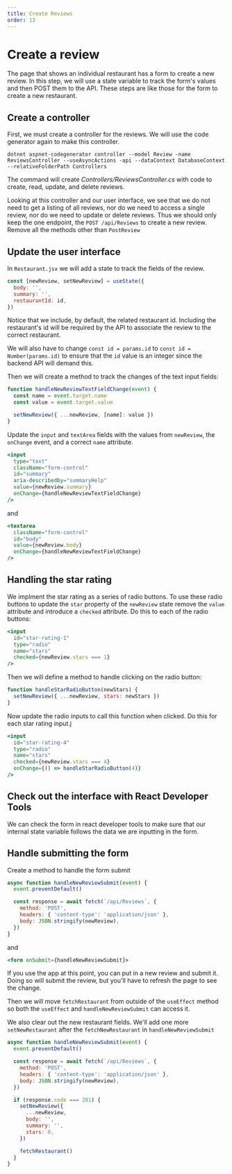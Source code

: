 ```yaml
---
title: Create Reviews
order: 13
---
```


# Create a review

The page that shows an individual restaurant has a form to create a new review.
In this step, we will use a state variable to track the form's values and then
POST them to the API. These steps are like those for the form to create a new
restaurant.

## Create a controller

First, we must create a controller for the reviews. We will use the code
generator again to make this controller.

```shell
dotnet aspnet-codegenerator controller --model Review -name ReviewsController --useAsyncActions -api --dataContext DatabaseContext --relativeFolderPath Controllers
```

The command will create _Controllers/ReviewsController.cs_ with code to create,
read, update, and delete reviews.

Looking at this controller and our user interface, we see that we do not need to
get a listing of all reviews, nor do we need to access a single review, nor do
we need to update or delete reviews. Thus we should only keep the one endpoint,
the `POST /api/Reviews` to create a new review. Remove all the methods other
than `PostReview`

## Update the user interface

In `Restaurant.jsx` we will add a state to track the fields of the review.

```javascript
const [newReview, setNewReview] = useState({
  body: '',
  summary: '',
  restaurantId: id,
})
```

Notice that we include, by default, the related restaurant id. Including the
restaurant's id will be required by the API to associate the review to the
correct restaurant.

We will also have to change `const id = params.id` to
`const id = Number(params.id)` to ensure that the `id` value is an integer since
the backend API will demand this.

Then we will create a method to track the changes of the text input fields:

```javascript
function handleNewReviewTextFieldChange(event) {
  const name = event.target.name
  const value = event.target.value

  setNewReview({ ...newReview, [name]: value })
}
```

Update the `input` and `textArea` fields with the values from `newReview`, the
`onChange` event, and a correct `name` attribute.

```jsx
<input
  type="text"
  className="form-control"
  id="summary"
  aria-describedby="summaryHelp"
  value={newReview.summary}
  onChange={handleNewReviewTextFieldChange}
/>
```

and

```jsx
<textarea
  className="form-control"
  id="body"
  value={newReview.body}
  onChange={handleNewReviewTextFieldChange}
/>
```

## Handling the star rating

We implment the star rating as a series of radio buttons. To use these radio
buttons to update the `star` property of the `newReview` state remove the
`value` attribute and introduce a `checked` attribute. Do this to each of the
radio buttons:

```jsx
<input
  id="star-rating-1"
  type="radio"
  name="stars"
  checked={newReview.stars === 1}
/>
```

Then we will define a method to handle clicking on the radio button:

```javascript
function handleStarRadioButton(newStars) {
  setNewReview({ ...newReview, stars: newStars })
}
```

Now update the radio inputs to call this function when clicked. Do this for each
star rating input.j

```jsx
<input
  id="star-rating-4"
  type="radio"
  name="stars"
  checked={newReview.stars === 4}
  onChange={() => handleStarRadioButton(4)}
/>
```

## Check out the interface with React Developer Tools

We can check the form in react developer tools to make sure that our internal
state variable follows the data we are inputting in the form.

## Handle submitting the form

Create a method to handle the form submit

```javascript
async function handleNewReviewSubmit(event) {
  event.preventDefault()

  const response = await fetch(`/api/Reviews`, {
    method: 'POST',
    headers: { 'content-type': 'application/json' },
    body: JSON.stringify(newReview),
  })
}
```

and

```jsx
<form onSubmit={handleNewReviewSubmit}>
```

If you use the app at this point, you can put in a new review and submit it.
Doing so will submit the review, but you'll have to refresh the page to see the
change.

Then we will move `fetchRestaurant` from outside of the `useEffect` method so
both the `useEffect` and `handleNewReviewSubmit` can access it.

We also clear out the new restaurant fields. We'll add one more
`setNewRestaurant` after the `fetchNewRestaurant` in `handleNewReviewSubmit`

```javascript
async function handleNewReviewSubmit(event) {
  event.preventDefault()

  const response = await fetch(`/api/Reviews`, {
    method: 'POST',
    headers: { 'content-type': 'application/json' },
    body: JSON.stringify(newReview),
  })

  if (response.code === 201) {
    setNewReview({
      ...newReview,
      body: '',
      summary: '',
      stars: 0,
    })

    fetchRestaurant()
  }
}
```

<GithubCommitViewer repo="suncoast-devs/TacoTuesday" commit="2846af285197f794d5e482f88ebb068b8ab4d4d5" />

